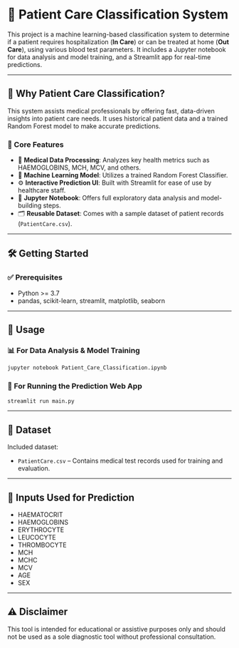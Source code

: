 # 🏥 Patient Care Classification System

This project is a machine learning-based classification system to determine if a patient requires hospitalization (**In Care**) or can be treated at home (**Out Care**), using various blood test parameters. It includes a Jupyter notebook for data analysis and model training, and a Streamlit app for real-time predictions.

---

## 🚀 Why Patient Care Classification?

This system assists medical professionals by offering fast, data-driven insights into patient care needs. It uses historical patient data and a trained Random Forest model to make accurate predictions.

### 🔑 Core Features

* 🔬 **Medical Data Processing**: Analyzes key health metrics such as HAEMOGLOBINS, MCH, MCV, and others.
* 🌲 **Machine Learning Model**: Utilizes a trained Random Forest Classifier.
* ⚙️ **Interactive Prediction UI**: Built with Streamlit for ease of use by healthcare staff.
* 🧪 **Jupyter Notebook**: Offers full exploratory data analysis and model-building steps.
* 🗂️ **Reusable Dataset**: Comes with a sample dataset of patient records (`PatientCare.csv`).

---

## 🛠️ Getting Started

### ✅ Prerequisites

* Python >= 3.7
* pandas, scikit-learn, streamlit, matplotlib, seaborn

---

## 🚦 Usage

### 📊 For Data Analysis & Model Training

```bash
jupyter notebook Patient_Care_Classification.ipynb
```

### 🧠 For Running the Prediction Web App

```bash
streamlit run main.py
```

---

## 📁 Dataset

Included dataset:

* `PatientCare.csv` – Contains medical test records used for training and evaluation.

---

## 🧾 Inputs Used for Prediction

* HAEMATOCRIT
* HAEMOGLOBINS
* ERYTHROCYTE
* LEUCOCYTE
* THROMBOCYTE
* MCH
* MCHC
* MCV
* AGE
* SEX

---

## ⚠️ Disclaimer

This tool is intended for educational or assistive purposes only and should not be used as a sole diagnostic tool without professional consultation.
